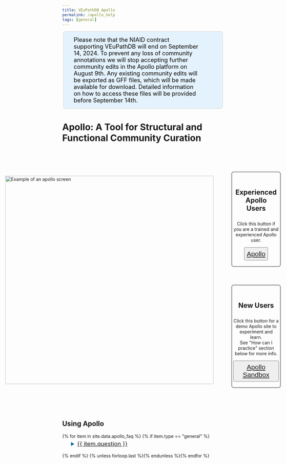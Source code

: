 ```yaml
---
title: VEuPathDB Apollo
permalink: /apollo_help
tags: [general]
---
```

<style>

.flex-container {
  display: flex;
  flex-wrap: nowrap;
  align-items: center;
  align-content: space-around;
  justify-content: center;
}
.flex-container img {
  width: 650px;
}
.flex-container h3, .flex-container button {
  font-size: 150%;
  text-align: center;
  padding: 0.3em;
}
.flex-container > div {
  margin: 1em 2em;
}
.flex-container > div > div {
  border: 2px solid grey;
  border-radius: 0.5em;
  padding: 1em 0.3em 1.3em 0.3em;
  text-align: center;
  margin: 4em 0;
}
div.static-content summary {
    font-size: 130%;
    margin: 0.25em 1.5em 1em;
    color: #069;
}
div.static-content li {
    margin: 1em 2em;
    font-size: 110%;
}
div.static-content p {
    margin: 1em 3.25em;
    font-size: 110%;
}

</style>

<div class="eupathdb-Announcement" style="margin: 3px; padding: 0.5em; border-radius: 0.5em; border-width: 1px; border-color: lightgrey; border-style: solid; background: rgb(227, 242, 253); display: block;"><div style="display: flex; justify-content: flex-start; align-items: center;"><span class="fa-stack" style="font-size: 1.2em;"><i class="fa fa-circle fa-stack-2x" style="color: rgb(0, 74, 255);"></i><i class="fa fa-info fa-stack-1x" style="color: white;"></i></span><div style="margin-left: 1em; display: inline-block; width: calc(100% - 5.5em); padding: 8px; vertical-align: middle; color: black; font-size: 1.2em;"><div><font size="+1">
Please note that the NIAID contract supporting VEuPathDB will end on September 14, 2024. To prevent any loss of community annotations we will stop accepting further community edits in the Apollo platform on August 9th. Any existing community edits will be exported as GFF files, which will be made available for download. Detailed information on how to access these files will be provided before September 14th.
</font></div></div>
</div></div>

<h1><b>Apollo</b>: A Tool for Structural and Functional Community Curation</h1>

<div class="flex-container">
  <div>
    <img src="{{ "/assets/images/apollo-example.png" | absolute_url }}" alt="Example of an apollo screen" /> 
<!-- <img src="/assets/images/apollo-example.png" alt="Example of an apollo screen" /> -->
  </div>
  <div>
  <div>
    <h3>Experienced Apollo Users</h3>
    <p>Click this button if you are a trained and experienced Apollo user.</p>
    <button><a href="https://apollo.veupathdb.org/">Apollo</a></button>
  </div>
  <div>
    <h3>New Users</h3>
    <p>Click this button for a demo Apollo site to experiment and learn. <br> See "How can I practice" section below for more info.</p>
    <button><a href="https://apollo-sandbox.veupathdb.org/annotator/index">Apollo Sandbox</a></button>
  </div>
  </div>

</div>

<div class="static-content">
 <div id="general">
    <h2>Using Apollo</h2> 
    {% for item in site.data.apollo_faq %}
    {% if item.type == "general" %}
      <details id="{{ item.uid }}">
        <summary><a href="#{{ item.uid }}">{{ item.question }}</a></summary>
        {{ item.answer | markdownify }}
        <br>
      </details>
    {% endif %}
    {% unless forloop.last %}{% endunless %}{% endfor %}
</div>
</div>

<script>
function getHashFromUrl(url){
    console.log("My url: ", url);
    var a = document.createElement("a");
    a.href = url;
    return a.hash.replace(/^#/, "");
}
function openEntry(myanchor) {
  console.log("My Anchor: ", myanchor);
  document.getElementById(myanchor).open = true;
}
document.onload = openEntry(getHashFromUrl(window.location.href));
</script>
